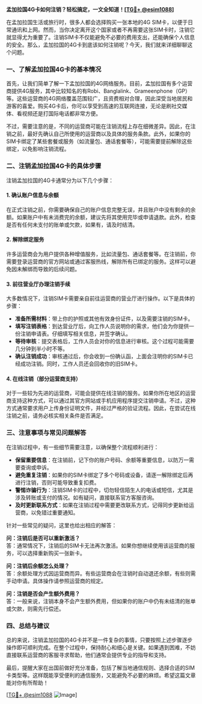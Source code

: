 **孟加拉国4G卡如何注销？轻松搞定，一文全知道！[[TG💪+ @esim1088](https://t.me/s/esim1088)]**

在孟加拉国生活或旅行时，很多人都会选择购买一张本地的4G SIM卡，以便于日常通讯和上网。然而，当你决定离开这个国家或者不再需要这张SIM卡时，注销它就显得尤为重要了。注销SIM卡不仅能避免不必要的费用支出，还能确保个人信息的安全。那么，孟加拉国的4G卡到底该如何注销呢？今天，我们就来详细聊聊这个问题。

### 一、了解孟加拉国4G卡的基本情况

首先，让我们简单了解一下孟加拉国的4G网络服务。目前，孟加拉国有多个运营商提供4G服务，其中比较知名的有Robi、Banglalink、Grameenphone（GP）等。这些运营商的4G网络覆盖范围较广，且资费相对合理，因此深受当地居民和游客的喜爱。购买4G卡后，你可以享受到高速的互联网连接，无论是刷社交媒体、看视频还是打国际电话都非常方便。

不过，需要注意的是，不同的运营商可能在注销流程上存在细微差异。因此，在注销之前，最好先确认自己所使用的运营商以及具体的服务条款。此外，如果你的SIM卡绑定了某些套餐或服务（如流量包、通话套餐等），可能需要提前解除这些绑定，以免影响注销流程。

### 二、注销孟加拉国4G卡的具体步骤

注销孟加拉国的4G卡通常分为以下几个步骤：

#### 1. 确认账户信息与余额

在正式注销之前，你需要确保自己的账户信息完整无误，并且账户中没有剩余的余额。如果账户中有未消费完的余额，建议先将其使用完毕或申请退款。此外，检查是否有任何未支付的账单或欠款，如果有，请及时结清。

#### 2. 解除绑定服务

许多运营商会为用户提供各种增值服务，比如流量包、通话套餐等。在注销前，你需要登录运营商的官方网站或通过客服热线，解除所有已绑定的服务。这样可以避免因未解绑而导致的后续问题。

#### 3. 前往营业厅办理注销手续

大多数情况下，注销SIM卡需要亲自前往运营商的营业厅进行操作。以下是具体的步骤：

- **准备所需材料**：带上你的护照或其他有效身份证件，以及需要注销的SIM卡。
- **填写注销表格**：到达营业厅后，向工作人员说明你的需求，他们会为你提供一份注销申请表。仔细填写相关信息，并签字确认。
- **等待审核**：提交表格后，工作人员会对你的信息进行审核。这个过程可能需要几分钟到半小时不等。
- **确认注销成功**：审核通过后，你会收到一份确认函，上面会注明你的SIM卡已经成功注销。同时，工作人员还会回收你的旧SIM卡。

#### 4. 在线注销（部分运营商支持）

对于一些较为先进的运营商，可能会提供在线注销的服务。如果你所在地区的运营商支持这种方式，可以通过其官方网站或手机应用程序提交注销申请。不过，这种方式通常要求用户上传身份证明文件，并经过严格的验证流程。因此，在尝试在线注销之前，请务必核实相关条件是否满足。

### 三、注意事项与常见问题解答

在注销过程中，有一些细节需要注意，以确保整个流程顺利进行：

- **保留重要信息**：在注销前，记下你的账户号码、余额等重要信息，以防万一需要查询或申诉。
- **避免重复注销**：如果你的SIM卡绑定了多个号码或设备，请逐一解除绑定后再进行注销，否则可能导致重复扣费。
- **警惕诈骗行为**：注销SIM卡的过程中，切勿轻信陌生人的电话或短信，尤其是涉及转账或支付的情况。如有疑问，直接联系官方客服咨询。
- **及时更新联系方式**：如果在注销过程中需要更改联系方式，记得同步更新给运营商，以免错过重要通知。

针对一些常见的疑问，这里也给出相应的解答：

**问：注销后是否可以重新激活？**  
答：通常情况下，注销后的SIM卡无法再次激活。如果你想继续使用该运营商的服务，可以选择重新购买一张新卡。

**问：注销后余额怎么处理？**  
答：余额处理方式因运营商而异。有些运营商会在注销时自动退还余额，有些则需手动申请。具体操作请参照运营商的规定。

**问：注销是否会产生额外费用？**  
答：一般来说，注销本身不会产生额外费用，但如果你的账户中仍有未结清的账单或欠款，则需先行偿还。

### 四、总结与建议

总的来说，注销孟加拉国的4G卡并不是一件复杂的事情，只要按照上述步骤逐步操作即可顺利完成。在整个过程中，保持耐心和细心是关键。如果遇到困难，不妨直接联系运营商的客服寻求帮助，他们通常会提供专业的指导和支持。

最后，提醒大家在出国前做好充分准备，包括了解当地通信规则、选择合适的SIM卡类型等。这样既能享受便利的通信服务，又能避免不必要的麻烦。希望这篇文章能对你有所帮助！

[[TG💪+ @esim1088](https://t.me/s/esim1088) ![Image](https://i.postimg.cc/4NQfJmqS/Snipaste-2025-05-13-00-14-12.png)]